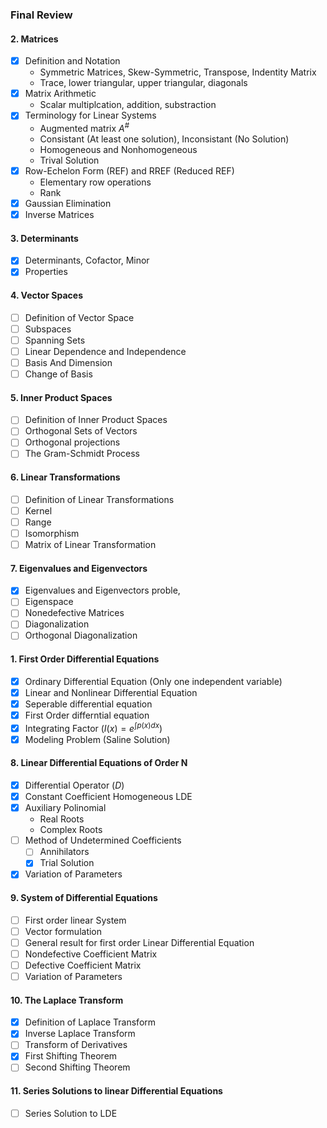 ### Final Review

#### 2. Matrices
+ [x] Definition and Notation
  + Symmetric Matrices, Skew-Symmetric, Transpose, Indentity Matrix
  + Trace, lower triangular, upper triangular, diagonals
+ [x] Matrix Arithmetic
  + Scalar multiplcation, addition, substraction
+ [x] Terminology for Linear Systems
  + Augmented matrix $A^\#$
  + Consistant (At least one solution), Inconsistant (No Solution)
  + Homogeneous and Nonhomogeneous
  + Trival Solution
+ [x] Row-Echelon Form (REF) and RREF (Reduced REF)
  + Elementary row operations
  + Rank
+ [x] Gaussian Elimination
+ [x] Inverse Matrices

#### 3. Determinants
+ [x] Determinants, Cofactor, Minor
+ [x] Properties

#### 4. Vector Spaces
+ [ ] Definition of Vector Space
+ [ ] Subspaces
+ [ ] Spanning Sets
+ [ ] Linear Dependence and Independence
+ [ ] Basis And Dimension
+ [ ] Change of Basis

#### 5. Inner Product Spaces
+ [ ] Definition of Inner Product Spaces
+ [ ] Orthogonal Sets of Vectors
+ [ ] Orthogonal projections
+ [ ] The Gram-Schmidt Process

#### 6. Linear Transformations
+ [ ] Definition of Linear Transformations
+ [ ] Kernel
+ [ ] Range
+ [ ] Isomorphism
+ [ ] Matrix of Linear Transformation

#### 7. Eigenvalues and Eigenvectors
+ [x] Eigenvalues and Eigenvectors proble,
+ [ ] Eigenspace
+ [ ] Nonedefective Matrices
+ [ ] Diagonalization
+ [ ] Orthogonal Diagonalization

#### 1. First Order Differential Equations
+ [x] Ordinary Differential Equation (Only one independent variable)
+ [x] Linear and Nonlinear Differential Equation
+ [x] Seperable differential equation
+ [x] First Order differntial equation
+ [x] Integrating Factor ($I(x) = e^{\int p(x) dx}$)
+ [x] Modeling Problem (Saline Solution)

#### 8. Linear Differential Equations of Order N
+ [x] Differential Operator ($D$)
+ [x] Constant Coefficient Homogeneous LDE
+ [x] Auxiliary Polinomial
  + Real Roots
  + Complex Roots
+ [ ] Method of Undetermined Coefficients
  + [ ] Annihilators
  + [x] Trial Solution
+ [x] Variation of Parameters

#### 9. System of Differential Equations
+ [ ] First order linear System
+ [ ] Vector formulation
+ [ ] General result for first order Linear Differential Equation
+ [ ] Nondefective Coefficient Matrix
+ [ ] Defective Coefficient Matrix
+ [ ] Variation of Parameters

#### 10. The Laplace Transform
+ [x] Definition of Laplace Transform
+ [x] Inverse Laplace Transform
+ [ ] Transform of Derivatives
+ [x] First Shifting Theorem
+ [ ] Second Shifting Theorem

#### 11. Series Solutions to linear Differential Equations
+ [ ] Series Solution to LDE
